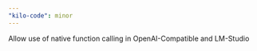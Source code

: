 ```yaml
---
"kilo-code": minor
---
```


Allow use of native function calling in OpenAI-Compatible and LM-Studio
